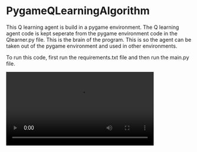 # PygameQLearningAlgorithm

This Q learning agent is build in a pygame environment. The Q learning agent code is kept seperate from the pygame environment code in the Qlearner.py file. This is the brain of the program. This is so the agent can be taken out of the pygame environment and used in other environments.

To run this code, first run the requirements.txt file and then run the main.py file.

<video src="READMEcontent/PygameQlearner.mp4" height="200" controls preload></video>
